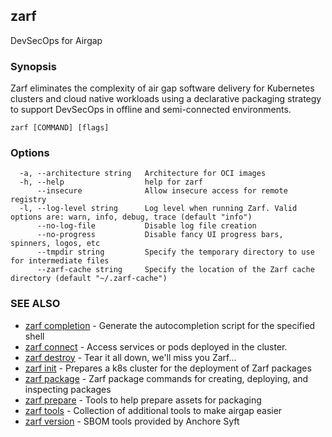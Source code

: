 ## zarf

DevSecOps for Airgap

### Synopsis

Zarf eliminates the complexity of air gap software delivery for Kubernetes clusters and cloud native workloads
using a declarative packaging strategy to support DevSecOps in offline and semi-connected environments.

```
zarf [COMMAND] [flags]
```

### Options

```
  -a, --architecture string   Architecture for OCI images
  -h, --help                  help for zarf
      --insecure              Allow insecure access for remote registry
  -l, --log-level string      Log level when running Zarf. Valid options are: warn, info, debug, trace (default "info")
      --no-log-file           Disable log file creation
      --no-progress           Disable fancy UI progress bars, spinners, logos, etc
      --tmpdir string         Specify the temporary directory to use for intermediate files
      --zarf-cache string     Specify the location of the Zarf cache directory (default "~/.zarf-cache")
```

### SEE ALSO

* [zarf completion](zarf_completion.md)	 - Generate the autocompletion script for the specified shell
* [zarf connect](zarf_connect.md)	 - Access services or pods deployed in the cluster.
* [zarf destroy](zarf_destroy.md)	 - Tear it all down, we'll miss you Zarf...
* [zarf init](zarf_init.md)	 - Prepares a k8s cluster for the deployment of Zarf packages
* [zarf package](zarf_package.md)	 - Zarf package commands for creating, deploying, and inspecting packages
* [zarf prepare](zarf_prepare.md)	 - Tools to help prepare assets for packaging
* [zarf tools](zarf_tools.md)	 - Collection of additional tools to make airgap easier
* [zarf version](zarf_version.md)	 - SBOM tools provided by Anchore Syft

